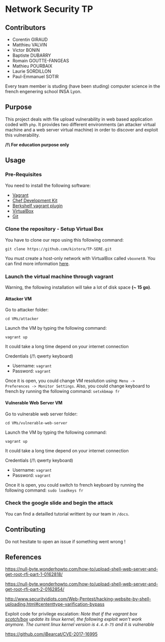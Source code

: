 # Network Security TP

## Contributors

- Corentin GIRAUD  
- Matthieu VALVIN 
- Victor BONIN
- Baptiste DUBARRY
- Romain GOUTTE-FANGEAS
- Mathieu POURBAIX
- Laurie SORDILLON
- Paul-Emmanuel SOTIR

Every team member is studing (have been studing) computer science in the french engenering school INSA Lyon.

## Purpose

This project deals with file upload vulnerability in web based application coded with `php`. It provides two different environments (an attacker virtual machine and a web server virtual machine) in order to discover and exploit this vulnerability.

__/!\ For education purpose only__

## Usage

### Pre-Requisites

You need to install the following software:

- [Vagrant](https://www.vagrantup.com/downloads.html)
- [Chef Development Kit](https://downloads.chef.io/chefdk)
- [Berkshelf vagrant plugin](https://github.com/berkshelf/vagrant-berkshelf)
- [VirtualBox](https://www.virtualbox.org/)
- [Git](https://git-scm.com/)

### Clone the repository - Setup Virtual Box

You have to clone our repo using this following command:

`git clone https://github.com/kistora/TP-SERE.git`

You must create a host-only network with VirtualBox called `vboxnet0`. You can find more information [here](https://blogs.oracle.com/scoter/networking-in-virtualbox-v2).

### Launch the virtual machine through vagrant

Warning, the following installation will take a lot of disk space __(~ 15 go)__.

#### Attacker VM

Go to attacker folder:

`cd VMs/attacker`

Launch the VM by typing the following command:

`vagrant up`

It could take a long time depend on your internet connection

Credentials (/!\ qwerty keyboard)

- Username: `vagrant`
- Password: `vagrant`

Once it is open, you could change VM resolution using: `Menu -> Preferences -> Monitor Settings`.
Also, you could change keyboard to french by running the following command: `setxkbmap fr`

#### Vulnerable Web Server VM

Go to vulnerable web server folder:

`cd VMs/vulnerable-web-server`

Launch the VM by typing the following command:

`vagrant up`

It could take a long time depend on your internet connection

Credentials (/!\ qwerty keyboard)

- Username: `vagrant`
- Password: `vagrant`

Once it is open, you could switch to french keyboard by running the following command: `sudo loadkeys fr`

### Check the google slide and begin the attack

You can find a detailled tutorial writtent by our team in `/docs`.

## Contributing

Do not hesitate to open an issue if something went wrong !

## References

https://null-byte.wonderhowto.com/how-to/upload-shell-web-server-and-get-root-rfi-part-1-0162818/

https://null-byte.wonderhowto.com/how-to/upload-shell-web-server-and-get-root-rfi-part-2-0162854/

http://www.securityidiots.com/Web-Pentest/hacking-website-by-shell-uploading.html#cententtype-varification-bypass

Exploit code for privilege escalation:
_Note that if the vagrant box [scotch/box](https://box.scotch.io/) update its linux kernel, the following exploit won't work anymore. The current linux kernel version is `4.4.0-75` and it is vulnerable_

https://github.com/iBearcat/CVE-2017-16995
